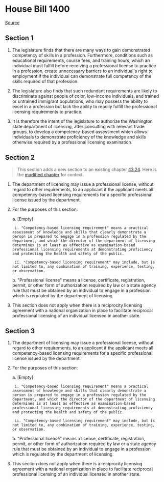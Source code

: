 # House Bill 1400

[Source](http://lawfilesext.leg.wa.gov/biennium/2021-22/Xml/Bills/House%20Bills/1400.xml)
## Section 1
1. The legislature finds that there are many ways to gain demonstrated competency of skills in a profession. Furthermore, conditions such as educational requirements, course fees, and training hours, which an individual must fulfill before receiving a professional license to practice in a profession, create unnecessary barriers to an individual's right to employment if the individual can demonstrate full competency of the skills required of that profession.

2. The legislature also finds that such redundant requirements are likely to discriminate against people of color, low-income individuals, and trained or untrained immigrant populations, who may possess the ability to excel in a profession but lack the ability to readily fulfill the professional licensing requirements to practice.

3. It is therefore the intent of the legislature to authorize the Washington state department of licensing, after consulting with relevant trade groups, to develop a competency-based assessment which allows individuals to demonstrate proficiency of the knowledge and skills otherwise required by a professional licensing examination.


## Section 2
> This section adds a new section to an existing chapter [43.24](/rcw/43_state_government—executive/43.024_department_of_licensing.md). Here is the [modified chapter](rcw/43_state_government—executive/43.024_department_of_licensing.md) for context.

1. The department of licensing may issue a professional license, without regard to other requirements, to an applicant if the applicant meets all competency-based licensing requirements for a specific professional license issued by the department.

2. For the purposes of this section:

    a. [Empty]

        i. "Competency-based licensing requirement" means a practical assessment of knowledge and skills that clearly demonstrate a person is prepared to engage in a profession regulated by the department, and which the director of the department of licensing determines is at least as effective as examination-based professional licensing requirements at demonstrating proficiency and protecting the health and safety of the public.

        ii. "Competency-based licensing requirement" may include, but is not limited to, any combination of training, experience, testing, or observation.

    b. "Professional license" means a license, certificate, registration, permit, or other form of authorization required by law or a state agency rule that must be obtained by an individual to engage in a profession which is regulated by the department of licensing.

3. This section does not apply when there is a reciprocity licensing agreement with a national organization in place to facilitate reciprocal professional licensing of an individual licensed in another state.


## Section 3
1. The department of licensing may issue a professional license, without regard to other requirements, to an applicant if the applicant meets all competency-based licensing requirements for a specific professional license issued by the department.

2. For the purposes of this section:

    a. [Empty]

        i. "Competency-based licensing requirement" means a practical assessment of knowledge and skills that clearly demonstrate a person is prepared to engage in a profession regulated by the department, and which the director of the department of licensing determines is at least as effective as examination-based professional licensing requirements at demonstrating proficiency and protecting the health and safety of the public.

        ii. "Competency-based licensing requirement" may include, but is not limited to, any combination of training, experience, testing, or observation.

    b. "Professional license" means a license, certificate, registration, permit, or other form of authorization required by law or a state agency rule that must be obtained by an individual to engage in a profession which is regulated by the department of licensing.

3. This section does not apply when there is a reciprocity licensing agreement with a national organization in place to facilitate reciprocal professional licensing of an individual licensed in another state.

